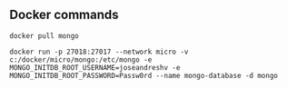 ﻿## Docker commands
``` console 
docker pull mongo
```

``` console
docker run -p 27018:27017 --network micro -v c:/docker/micro/mongo:/etc/mongo -e MONGO_INITDB_ROOT_USERNAME=joseandreshv -e MONGO_INITDB_ROOT_PASSWORD=Passw0rd --name mongo-database -d mongo
```